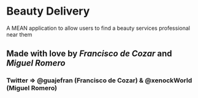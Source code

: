 # Beauty Delivery
A MEAN application to allow users to find a beauty services professional near them
## Made with love by _Francisco de Cozar_ and _Miguel Romero_
### Twitter => @guajefran (Francisco de Cozar) & @xenockWorld (Miguel Romero)
